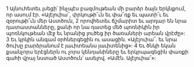 1 Այնուհետեւ լսեցի՝ ինչպէս բազմութեան մի բարձր ձայն երկնքում, որ ասում էր. «Ալէլուիա՜, փրկութի՜ւն եւ փա՜ռք եւ պատի՜ւ եւ զօրութի՜ւն մեր Աստծուն, 2 որովհետեւ ճշմարիտ եւ արդար են նրա դատաստանները, քանի որ նա դատեց մեծ պոռնիկին իր պոռնկութեան մէջ եւ նրանից լուծեց իր ծառաների արեան վրէժը»: 3 Եւ կրկին անգամ օրհներգեցին ու ասացին. «Ալէլուիա՜. եւ նրա ծուխը բարձրանում է յաւիտեանս յաւիտենից»: 4 Եւ ծնկի եկան քսանչորս երէցներն ու չորս կենդանիները եւ երկրպագեցին փառքի գահի վրայ նստած Աստծուն՝ ասելով. «Ամէն. Ալէլուիա՜»:

